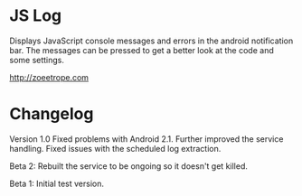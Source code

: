 JS Log
======

Displays JavaScript console messages and errors in the android notification 
bar. The messages can be pressed to get a better look at the code and some 
settings. 

http://zoeetrope.com

Changelog
=========

Version 1.0
Fixed problems with Android 2.1.
Further improved the service handling.
Fixed issues with the scheduled log extraction.

Beta 2:
Rebuilt the service to be ongoing so it doesn't get killed.

Beta 1:
Initial test version.